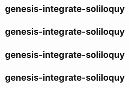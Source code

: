 # genesis-integrate-soliloquy
# genesis-integrate-soliloquy
# genesis-integrate-soliloquy
# genesis-integrate-soliloquy
